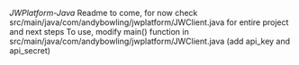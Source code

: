 *JWPlatform-Java*
Readme to come, for now check src/main/java/com/andybowling/jwplatform/JWClient.java for entire project and next steps
To use, modify main() function in src/main/java/com/andybowling/jwplatform/JWClient.java (add api_key and api_secret)
